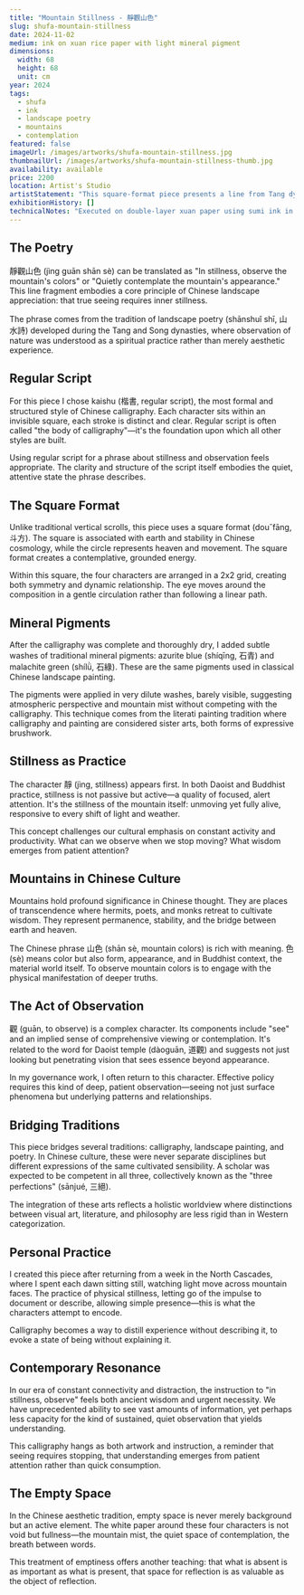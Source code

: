 ```yaml
---
title: "Mountain Stillness - 靜觀山色"
slug: shufa-mountain-stillness
date: 2024-11-02
medium: ink on xuan rice paper with light mineral pigment
dimensions:
  width: 68
  height: 68
  unit: cm
year: 2024
tags:
  - shufa
  - ink
  - landscape poetry
  - mountains
  - contemplation
featured: false
imageUrl: /images/artworks/shufa-mountain-stillness.jpg
thumbnailUrl: /images/artworks/shufa-mountain-stillness-thumb.jpg
availability: available
price: 2200
location: Artist's Studio
artistStatement: "This square-format piece presents a line from Tang dynasty landscape poetry: '靜觀山色' (jìng guān shān sè) - 'In stillness, observe the mountain's colors.' Written in regular script with subtle applications of mineral pigment, it bridges traditional calligraphy and landscape painting, suggesting rather than depicting the mountain presence."
exhibitionHistory: []
technicalNotes: "Executed on double-layer xuan paper using sumi ink in regular script (kaishu). Subtle washes of mineral blue and green pigments were added after the calligraphy dried, creating atmospheric depth without obscuring the brushwork. The square format and centered composition emphasize stability and contemplation."
---
```


## The Poetry

靜觀山色 (jìng guān shān sè) can be translated as "In stillness, observe the mountain's colors" or "Quietly contemplate the mountain's appearance." This line fragment embodies a core principle of Chinese landscape appreciation: that true seeing requires inner stillness.

The phrase comes from the tradition of landscape poetry (shānshuǐ shī, 山水詩) developed during the Tang and Song dynasties, where observation of nature was understood as a spiritual practice rather than merely aesthetic experience.

## Regular Script

For this piece I chose kaishu (楷書, regular script), the most formal and structured style of Chinese calligraphy. Each character sits within an invisible square, each stroke is distinct and clear. Regular script is often called "the body of calligraphy"—it's the foundation upon which all other styles are built.

Using regular script for a phrase about stillness and observation feels appropriate. The clarity and structure of the script itself embodies the quiet, attentive state the phrase describes.

## The Square Format

Unlike traditional vertical scrolls, this piece uses a square format (douˇfāng, 斗方). The square is associated with earth and stability in Chinese cosmology, while the circle represents heaven and movement. The square format creates a contemplative, grounded energy.

Within this square, the four characters are arranged in a 2x2 grid, creating both symmetry and dynamic relationship. The eye moves around the composition in a gentle circulation rather than following a linear path.

## Mineral Pigments

After the calligraphy was complete and thoroughly dry, I added subtle washes of traditional mineral pigments: azurite blue (shíqīng, 石青) and malachite green (shílǜ, 石綠). These are the same pigments used in classical Chinese landscape painting.

The pigments were applied in very dilute washes, barely visible, suggesting atmospheric perspective and mountain mist without competing with the calligraphy. This technique comes from the literati painting tradition where calligraphy and painting are considered sister arts, both forms of expressive brushwork.

## Stillness as Practice

The character 靜 (jìng, stillness) appears first. In both Daoist and Buddhist practice, stillness is not passive but active—a quality of focused, alert attention. It's the stillness of the mountain itself: unmoving yet fully alive, responsive to every shift of light and weather.

This concept challenges our cultural emphasis on constant activity and productivity. What can we observe when we stop moving? What wisdom emerges from patient attention?

## Mountains in Chinese Culture

Mountains hold profound significance in Chinese thought. They are places of transcendence where hermits, poets, and monks retreat to cultivate wisdom. They represent permanence, stability, and the bridge between earth and heaven.

The Chinese phrase 山色 (shān sè, mountain colors) is rich with meaning. 色 (sè) means color but also form, appearance, and in Buddhist context, the material world itself. To observe mountain colors is to engage with the physical manifestation of deeper truths.

## The Act of Observation

觀 (guān, to observe) is a complex character. Its components include "see" and an implied sense of comprehensive viewing or contemplation. It's related to the word for Daoist temple (dàoguān, 道觀) and suggests not just looking but penetrating vision that sees essence beyond appearance.

In my governance work, I often return to this character. Effective policy requires this kind of deep, patient observation—seeing not just surface phenomena but underlying patterns and relationships.

## Bridging Traditions

This piece bridges several traditions: calligraphy, landscape painting, and poetry. In Chinese culture, these were never separate disciplines but different expressions of the same cultivated sensibility. A scholar was expected to be competent in all three, collectively known as the "three perfections" (sānjué, 三絕).

The integration of these arts reflects a holistic worldview where distinctions between visual art, literature, and philosophy are less rigid than in Western categorization.

## Personal Practice

I created this piece after returning from a week in the North Cascades, where I spent each dawn sitting still, watching light move across mountain faces. The practice of physical stillness, letting go of the impulse to document or describe, allowing simple presence—this is what the characters attempt to encode.

Calligraphy becomes a way to distill experience without describing it, to evoke a state of being without explaining it.

## Contemporary Resonance

In our era of constant connectivity and distraction, the instruction to "in stillness, observe" feels both ancient wisdom and urgent necessity. We have unprecedented ability to see vast amounts of information, yet perhaps less capacity for the kind of sustained, quiet observation that yields understanding.

This calligraphy hangs as both artwork and instruction, a reminder that seeing requires stopping, that understanding emerges from patient attention rather than quick consumption.

## The Empty Space

In the Chinese aesthetic tradition, empty space is never merely background but an active element. The white paper around these four characters is not void but fullness—the mountain mist, the quiet space of contemplation, the breath between words.

This treatment of emptiness offers another teaching: that what is absent is as important as what is present, that space for reflection is as valuable as the object of reflection.
